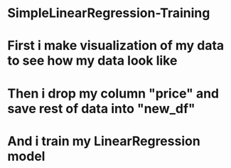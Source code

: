 # SimpleLinearRegression-Training
# First i make visualization of my data to see how my data look like 
# Then i drop my column "price" and save rest of data into   "new_df"
# And i train my LinearRegression model
 
